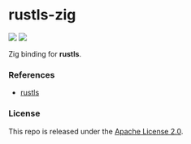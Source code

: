 # rustls-zig

[![](https://img.shields.io/github/v/tag/thechampagne/rustls-zig?label=version)](https://github.com/thechampagne/rustls-zig/releases/latest) [![](https://img.shields.io/github/license/thechampagne/rustls-zig)](https://github.com/thechampagne/rustls-zig/blob/main/LICENSE)

Zig binding for **rustls**.

### References
 - [rustls](https://github.com/rustls/rustls-ffi)

### License

This repo is released under the [Apache License 2.0](https://github.com/thechampagne/rustls-zig/blob/main/LICENSE).
